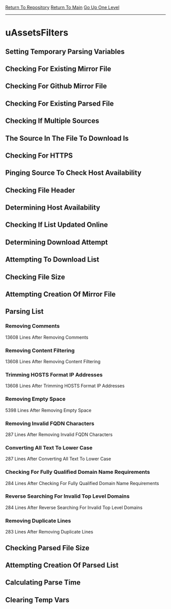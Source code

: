 [Return To Repository](https://github.com/deathbybandaid/piholeparser/)
[Return To Main](https://github.com/deathbybandaid/piholeparser/blob/master/RecentRunLogs/Mainlog.md)
[Go Up One Level](https://github.com/deathbybandaid/piholeparser/blob/master/RecentRunLogs/TopLevelScripts/30-Processing-External-Blacklists.md)
____________________________________
# uAssetsFilters
## Setting Temporary Parsing Variables
## Checking For Existing Mirror File
## Checking For Github Mirror File
## Checking For Existing Parsed File
## Checking If Multiple Sources
## The Source In The File To Download Is
## Checking For HTTPS
## Pinging Source To Check Host Availability
## Checking File Header
## Determining Host Availability
## Checking If List Updated Online
## Determining Download Attempt
## Attempting To Download List
## Checking File Size
## Attempting Creation Of Mirror File
## Parsing List
### Removing Comments
13608 Lines After Removing Comments
### Removing Content Filtering
13608 Lines After Removing Content Filtering
### Trimming HOSTS Format IP Addresses
13608 Lines After Trimming HOSTS Format IP Addresses
### Removing Empty Space
5398 Lines After Removing Empty Space
### Removing Invalid FQDN Characters
287 Lines After Removing Invalid FQDN Characters
### Converting All Text To Lower Case
287 Lines After Converting All Text To Lower Case
### Checking For Fully Qualified Domain Name Requirements
284 Lines After Checking For Fully Qualified Domain Name Requirements
### Reverse Searching For Invalid Top Level Domains
284 Lines After Reverse Searching For Invalid Top Level Domains
### Removing Duplicate Lines
283 Lines After Removing Duplicate Lines
## Checking Parsed File Size
## Attempting Creation Of Parsed List
## Calculating Parse Time
## Clearing Temp Vars
